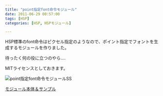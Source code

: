 ```yaml
---
title: "point指定font命令モジュール"
date: 2011-06-29 00:57:00
tags: [HSP]
categories: [HSP, HSPモジュール]

---
```


HSP標準のfont命令はピクセル指定のようなので、ポイント指定でフォントを生成するモジュールを作りました。

待ったく何の役に立つのやら....

MITライセンスとしておきます。

![point指定font命令モジュールSS][1]

 [1]: /images/pt_font.png

[モジュール本体＆サンプル][2]

 [2]: /hsp/module/pt_font.as
